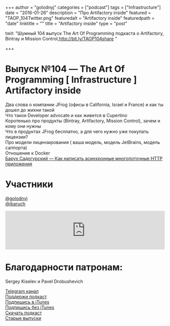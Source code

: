 +++
author = "golodnyj"
categories = ["podcast"]
tags = ["Infrastructure"]
date = "2016-01-26"
description = "Про Artifactory inside"
featured = "TAOP_104Twitter.png"
featuredalt = "Artifactory inside"
featuredpath = "date"
linktitle = ""
title = "Artifactory inside"
type = "post"

twit: "Шумный 104 выпуск The Art Of Programming подкаста о Artifactory, Bintray и Mission Control,http://bit.ly/TAOP104share "

+++
# Выпуск №104 — The Art Of Programming [ Infrastructure ] Artifactory inside

Два слова о компании JFrog (офисы в California, Israel и France) и как ты дошел до жихни такой  
Что такое Developer advocate и как живется в Cupertino  
Коротенько про продукты (Bintray, Artifactory, Mission Control), зачем и кому они нужны  
Что в продуктах JFrog бесплатно, а для чего нужно уже покупать лицензии?  
Про модели лицензирования ( ваша модель, модель JetBrains, модель саппорта)  
Отношение к Docker  
[Барух Садогурский — Как написать асинхронные многопоточные HTTP приложения](https://www.youtube.com/watch?v=JRx-wYPVaEE)

# Участники
[@golodnyj](https://twitter.com/golodnyj/)  
[@jbaruch](https://twitter.com/jbaruch/)


<iframe title="Выпуск №104 — The Art Of Programming [ Infrastructure ] Artifactory inside" src="https://www.podbean.com/media/player/vmt4w-5c14bd-pb?from=share&skin=1&share=1&fonts=Helvetica&download=1&version=1&skin=1&btn-skin=107" height="122" width="100%" style="border: none;" scrolling="no" data-name="pb-iframe-player"></iframe>

# Благодарности патронам: 
Sergey Kiselev и Pavel Drobushevich

[Telegram канал](http://bit.ly/taoplive)  
[Поддержи подкаст](http://bit.ly/TAOPpatron)  
[Подпишись в iTunes](http://bit.ly/TAOPiTunes)  
[Подпишись без iTunes](http://bit.ly/TAOPrss)   
[Скачать подкаст](http://bit.ly/TAOP104mp3)  
[Старые выпуски](http://bit.ly/oldtaop)  



